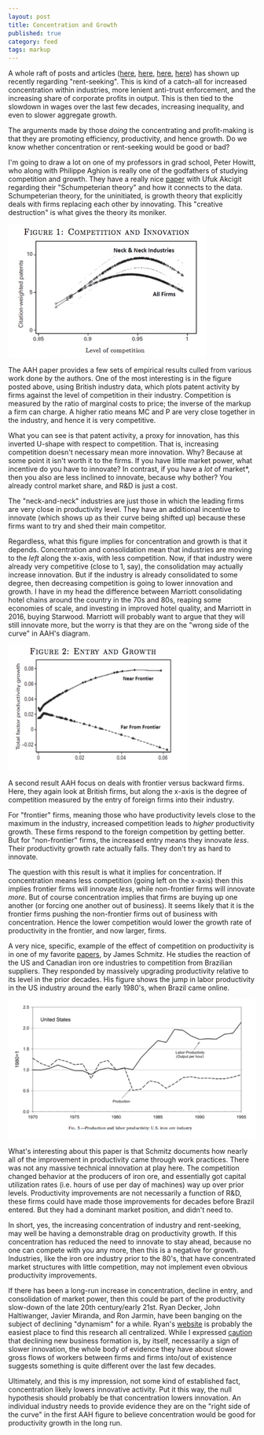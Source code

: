 ```yaml
---
layout: post
title: Concentration and Growth
published: true
category: feed
tags: markup
---
```


A whole raft of posts and articles ([here](http://papers.ssrn.com/sol3/papers.cfm?abstract_id=2612047), [here](https://promarket.org/are-we-all-rent-seeking-investors/), [here](http://equitablegrowth.org/what-are-the-factors-behind-high-economic-rents/), [here](http://www.nybooks.com/articles/2015/12/17/robert-reich-challenging-oligarchy/#fnr-5)) has shown up recently regarding "rent-seeking". This is kind of a catch-all for increased concentration within industries, more lenient anti-trust enforcement, and the increasing share of corporate profits in output. This is then tied to the slowdown in wages over the last few decades, increasing inequality, and even to slower aggregate growth. 

The arguments made by those *doing* the concentrating and profit-making is that they are promoting efficiency, productivity, and hence growth. Do we know whether concentration or rent-seeking would be good or bad?

I'm going to draw a lot on one of my professors in grad school, Peter Howitt, who along with Philippe Aghion is really one of the godfathers of studying competition and growth. They have a really nice [paper](http://www.nber.org/papers/w18824.pdf) with Ufuk Akcigit regarding their "Schumpeterian theory" and how it connects to the data. Schumpeterian theory, for the uninitiated, is growth theory that explicitly deals with firms replacing each other by innovating. This "creative destruction" is what gives the theory its moniker.

![Competition and innovation](/assets/aah1.png)

The AAH paper provides a few sets of empirical results culled from various work done by the authors. One of the most interesting is in the figure posted above, using British industry data, which plots patent activity by firms against the level of competition in their industry. Competition is measured by the ratio of marginal costs to price; the inverse of the markup a firm can charge. A higher ratio means MC and P are very close together in the industry, and hence it is very competitive. 

What you can see is that patent activity, a proxy for innovation, has this inverted U-shape with respect to competition. That is, increasing competition doesn't necessary mean more innovation. Why? Because at some point it isn't worth it to the firms. If you have little market power, what incentive do you have to innovate? In contrast, if you have a *lot* of market*, then you also are less inclined to innovate, because why bother? You already control market share, and R&D is just a cost. 

The "neck-and-neck" industries are just those in which the leading firms are very close in productivity level. They have an additional incentive to innovate (which shows up as their curve being shifted up) because these firms want to try and shed their main competitor. 

Regardless, what this figure implies for concentration and growth is that it depends. Concentration and consolidation mean that industries are moving to the *left* along the x-axis, with less competition. Now, if that industry were already very competitive (close to 1, say), the consolidation may actually increase innovation. But if the industry is already consolidated to some degree, then decreasing competition is going to lower innovation and growth. I have in my head the difference between Marriott consolidating hotel chains around the country in the 70s and 80s, reaping some economies of scale, and investing in improved hotel quality, and Marriott in 2016, buying Starwood. Marriott will probably want to argue that they will still innovate more, but the worry is that they are on the "wrong side of the curve" in AAH's diagram.

![Entry and Growth](/assets/aah2.png)

A second result AAH focus on deals with frontier versus backward firms. Here, they again look at British firms, but along the x-axis is the degree of competition measured by the entry of foreign firms into their industry. 

For "frontier" firms, meaning those who have productivity levels close to the maximum in the industry, increased competition leads to *higher* productivity growth. These firms respond to the foreign competition by getting better. But for "non-frontier" firms, the increased entry means they innovate *less*. Their productivity growth rate actually falls. They don't try as hard to innovate.

The question with this result is what it implies for concentration. If concentration means less competition (going left on the x-axis) then this implies frontier firms will innovate *less*, while non-frontier firms will innovate *more*. But of course concentration implies that firms are buying up one another (or forcing one another out of business). It seems likely that it is the frontier firms pushing the non-frontier firms out of business with concentration. Hence the lower competition would lower the growth rate of productivity in the frontier, and now larger, firms. 

A very nice, specific, example of the effect of competition on productivity is in one of my favorite [papers](http://web.stanford.edu/~klenow/Schmitz.pdf), by James Schmitz. He studies the reaction of the US and Canadian iron ore industries to competition from Brazilian suppliers. They responded by massively upgrading productivity relative to its level in the prior decades. His figure shows the jump in labor productivity in the US industry around the early 1980's, when Brazil came online.

![Iron Ore Productivity](/assets/schmitz.png)

What's interesting about this paper is that Schmitz documents how nearly all of the improvement in productivity came through work practices. There was not any massive technical innovation at play here. The competition changed behavior at the producers of iron ore, and essentially got capital utilization rates (i.e. hours of use per day of machines) way up over prior levels. Productivity improvements are not necessarily a function of R&D, these firms could have made those improvements for decades before Brazil entered. But they had a dominant market position, and didn't need to. 

In short, yes, the increasing concentration of industry and rent-seeking, may well be having a demonstrable drag on productivity growth. If this concentration has reduced the need to innovate to stay ahead, because no one can compete with you any more, then this is a negative for growth. Industries, like the iron ore industry prior to the 80's, that have concentrated market structures with little competition, may not implement even obvious productivity improvements. 

If there has been a long-run increase in concentration, decline in entry, and consolidation of market power, then this could be part of the productivity slow-down of the late 20th century/early 21st. Ryan Decker, John Haltiwanger, Javier Miranda, and Ron Jarmin, have been banging on the subject of declining "dynamism" for a while. Ryan's [website](http://www.rdecker.net/research) is probably the easiest place to find this research all centralized. While I expressed [caution](https://growthecon.com/blog/economic-dynamism-and-productivity-growth/) that declining new business formation is, by itself, necessarily a sign of slower innovation, the whole body of evidence they have about slower gross flows of workers between firms and firms into/out of existence suggests something is quite different over the last few decades. 

Ultimately, and this is my impression, not some kind of established fact, concentration likely lowers innovative activity. Put it this way, the null hypothesis should probably be that concentration lowers innovation. An individual industry needs to provide evidence they are on the "right side of the curve" in the first AAH figure to believe concentration would be good for productivity growth in the long run.
